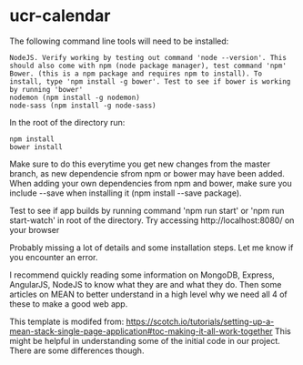 # ucr-calendar

The following command line tools will need to be installed:
```
NodeJS. Verify working by testing out command 'node --version'. This should also come with npm (node package manager), test command 'npm'
Bower. (this is a npm package and requires npm to install). To install, type 'npm install -g bower'. Test to see if bower is working by running 'bower'
nodemon (npm install -g nodemon)
node-sass (npm install -g node-sass)
```

In the root of the directory run:
```
npm install
bower install
```

Make sure to do this everytime you get new changes from the master branch, as new dependencie sfrom npm or bower may have been added. When adding your own dependencies from npm and bower, make sure you include --save when installing it (npm install --save package). 

Test to see if app builds by running command 'npm run start' or 'npm run start-watch' in root of the directory. Try accessing http://localhost:8080/ on your browser

Probably missing a lot of details and some installation steps. Let me know if you encounter an error.

I recommend quickly reading some information on MongoDB, Express, AngularJS, NodeJS to know what they are and what they do. Then some articles on MEAN to better understand in a high level why we need all 4 of these to make a good web app.

This template is modifed from: https://scotch.io/tutorials/setting-up-a-mean-stack-single-page-application#toc-making-it-all-work-together
This might be helpful in understanding some of the initial code in our project. There are some differences though.
